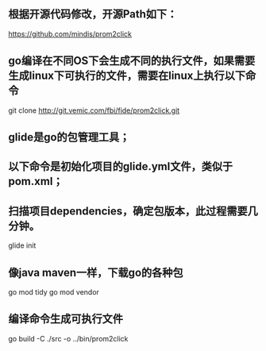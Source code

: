 ## 根据开源代码修改，开源Path如下：
https://github.com/mindis/prom2click

## go编译在不同OS下会生成不同的执行文件，如果需要生成linux下可执行的文件，需要在linux上执行以下命令
git clone http://git.vemic.com/fbi/fide/prom2click.git

## glide是go的包管理工具；
## 以下命令是初始化项目的glide.yml文件，类似于pom.xml；
## 扫描项目dependencies，确定包版本，此过程需要几分钟。
glide init

## 像java maven一样，下载go的各种包
go mod tidy
go mod vendor

## 编译命令生成可执行文件
go build -C ./src -o ../bin/prom2click

